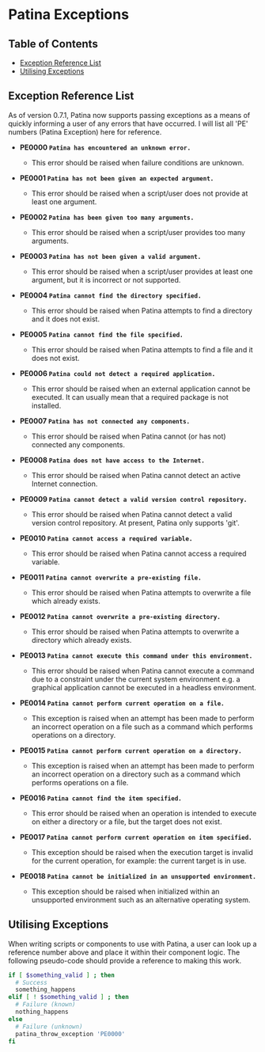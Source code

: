 # Patina Exceptions

## Table of Contents

- [Exception Reference List](#exception-reference-list)
- [Utilising Exceptions](#utilising-exceptions)

## Exception Reference List

As of version 0.7.1, Patina now supports passing exceptions as a means of
quickly informing a user of any errors that have occurred. I will list all 'PE'
numbers (Patina Exception) here for reference.

- **PE0000 `Patina has encountered an unknown error.`**
  - This error should be raised when failure conditions are unknown.

- **PE0001 `Patina has not been given an expected argument.`**
  - This error should be raised when a script/user does not provide at least one
    argument.

- **PE0002 `Patina has been given too many arguments.`**
  - This error should be raised when a script/user provides too many arguments.

- **PE0003 `Patina has not been given a valid argument.`**
  - This error should be raised when a script/user provides at least one
    argument, but it is incorrect or not supported.

- **PE0004 `Patina cannot find the directory specified.`**
  - This error should be raised when Patina attempts to find a directory and it
    does not exist.

- **PE0005 `Patina cannot find the file specified.`**
  - This error should be raised when Patina attempts to find a file and it does
    not exist.

- **PE0006 `Patina could not detect a required application.`**
  - This error should be raised when an external application cannot be executed.
    It can usually mean that a required package is not installed.

- **PE0007 `Patina has not connected any components.`**
  - This error should be raised when Patina cannot (or has not) connected any
    components.

- **PE0008 `Patina does not have access to the Internet.`**
  - This error should be raised when Patina cannot detect an active Internet
    connection.

- **PE0009 `Patina cannot detect a valid version control repository.`**
  - This error should be raised when Patina cannot detect a valid version
    control repository. At present, Patina only supports 'git'.

- **PE0010 `Patina cannot access a required variable.`**
  - This error should be raised when Patina cannot access a required variable.

- **PE0011 `Patina cannot overwrite a pre-existing file.`**
  - This error should be raised when Patina attempts to overwrite a file which
    already exists.

- **PE0012 `Patina cannot overwrite a pre-existing directory.`**
  - This error should be raised when Patina attempts to overwrite a directory
    which already exists.

- **PE0013 `Patina cannot execute this command under this environment.`**
  - This error should be raised when Patina cannot execute a command due to a
    constraint under the current system environment e.g. a graphical application
    cannot be executed in a headless environment.

- **PE0014 `Patina cannot perform current operation on a file.`**
  - This exception is raised when an attempt has been made to perform an
    incorrect operation on a file such as a command which performs operations on
    a directory.

- **PE0015 `Patina cannot perform current operation on a directory.`**
  - This exception is raised when an attempt has been made to perform an
    incorrect operation on a directory such as a command which performs
    operations on a file.

- **PE0016 `Patina cannot find the item specified.`**
  - This error should be raised when an operation is intended to execute on
    either a directory or a file, but the target does not exist.

- **PE0017 `Patina cannot perform current operation on item specified.`**
  - This exception should be raised when the execution target is invalid for the
    current operation, for example: the current target is in use.

- **PE0018 `Patina cannot be initialized in an unsupported environment.`**
  - This exception should be raised when initialized within an unsupported
    environment such as an alternative operating system.

## Utilising Exceptions

When writing scripts or components to use with Patina, a user can look up a
reference number above and place it within their component logic. The following
pseudo-code should provide a reference to making this work.

```bash
if [ $something_valid ] ; then
  # Success
  something_happens
elif [ ! $something_valid ] ; then
  # Failure (known)
  nothing_happens
else
  # Failure (unknown)
  patina_throw_exception 'PE0000'
fi
```
